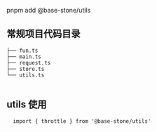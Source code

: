 pnpm add @base-stone/utils


## 常规项目代码目录

```
├── fun.ts
├── main.ts
├── request.ts
├── store.ts
└── utils.ts
    
```

## utils 使用
```
  import { throttle } from '@base-stone/utils' 
```
